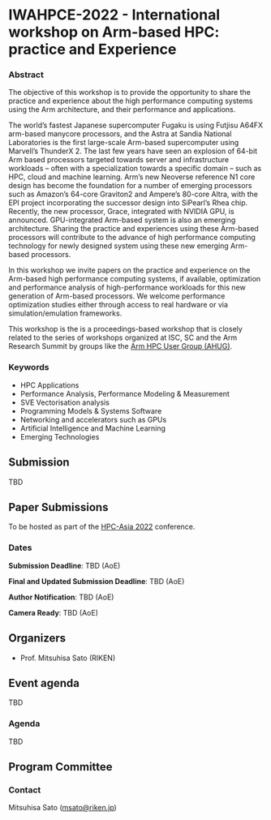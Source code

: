 # IWAHPCE-2022 - International workshop on Arm-based HPC: practice and Experience


### Abstract
The objective of this workshop is to provide the opportunity to share the practice and experience about the high performance computing systems using the Arm architecture, and their performance and applications. 

The world’s fastest Japanese supercomputer Fugaku is using Futjisu A64FX arm-based manycore processors, and the Astra at Sandia National Laboratories is the first large-scale Arm-based supercomputer using Marvell’s ThunderX 2. The last few years have seen an explosion of 64-bit Arm based processors targeted towards server and infrastructure workloads – often with a specialization towards a specific domain – such as HPC, cloud and machine learning. Arm’s new Neoverse reference N1 core design has become the foundation for a number of emerging processors such as Amazon’s 64-core Graviton2 and Ampere’s 80-core Altra, with the EPI project incorporating the successor design into SiPearl’s Rhea chip. Recently, the new processor, Grace, integrated with NVIDIA GPU, is announced. GPU-integrated Arm-based system is also an emerging architecture.
Sharing the practice and experiences using these Arm-based processors will contribute to the advance of high performance computing technology for newly designed system using these new emerging Arm-based processors.

In this workshop we invite papers on the practice and experience on the Arm-based high performance computing systems, if available, optimization and performance analysis of high-performance workloads for this new generation of Arm-based processors. We welcome performance optimization studies either through access to real hardware or via simulation/emulation frameworks.

This workshop is the is a proceedings-based workshop that is closely related to the series of workshops organized at ISC, SC and the Arm Research Summit by groups like the [Arm HPC User Group (AHUG)](a-hug.org).

### Keywords

*	HPC Applications
*	Performance Analysis, Performance Modeling & Measurement
*	SVE Vectorisation analysis
*	Programming Models & Systems Software
*	Networking and accelerators such as GPUs
*	Artificial Intelligence and Machine Learning
*	Emerging Technologies

## Submission

TBD
## Paper Submissions 

<!-- Submissions via EasyChair [EAHPC-2021](https://easychair.org/conferences/?conf=eahpc2021).~~ -->

To be hosted as part of the [HPC-Asia 2022]() conference.

### Dates

**Submission Deadline**: TBD (AoE)

**Final and Updated Submission Deadline**: TBD (AoE)

**Author Notification**: TBD (AoE)

**Camera Ready**: TBD (AoE)

## Organizers

* Prof. Mitsuhisa Sato (RIKEN)

## Event agenda

TBD

### Agenda 

TBD
## Program Committee

### Contact
Mitsuhisa Sato (msato@riken.jp)
